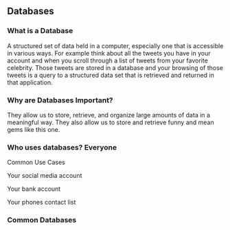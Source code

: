 ## Databases


### What is a Database

A structured set of data held in a computer, especially one that is accessible in various ways.
For example think about all the tweets you have in your account and when you scroll through a list of tweets from your favorite celebrity. Those tweets are stored in a database and your browsing of those tweets is a query to a structured data set that is retrieved and returned in that application.


### Why are Databases Important?

They allow us to store, retrieve, and organize large amounts of data in a meaningful way. They also allow us to store and retrieve funny and mean gems like this one.


### Who uses databases? Everyone

Common Use Cases

Your social media account

Your bank account

Your phones contact list

### Common Databases
